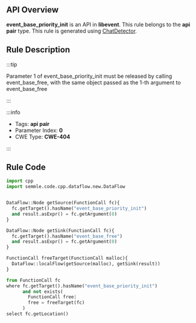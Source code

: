 ---
---


## API Overview
**event_base_priority_init** is an API in **libevent**. This rule belongs to the **api pair** type. This rule is generated using [ChatDetector](../../tools/ChatDetector).
## Rule Description

:::tip

Parameter 1 of event_base_priority_init must be released by calling event_base_free, with the same object passed as the 1-th argument to event_base_free

:::

:::info

- Tags: **api pair**
- Parameter Index: **0**
- CWE Type: **CWE-404**

:::

## Rule Code
```python
import cpp
import semmle.code.cpp.dataflow.new.DataFlow


DataFlow::Node getSource(FunctionCall fc){
  fc.getTarget().hasName("event_base_priority_init")
  and result.asExpr() = fc.getArgument(0)
}

DataFlow::Node getSink(FunctionCall fc){
  fc.getTarget().hasName("event_base_free")
  and result.asExpr() = fc.getArgument(0)
}

FunctionCall freeTarget(FunctionCall malloc){
  DataFlow::localFlow(getSource(malloc), getSink(result))
}

from FunctionCall fc
where fc.getTarget().hasName("event_base_priority_init")
      and not exists(
        FunctionCall free| 
        free = freeTarget(fc)
      )
select fc.getLocation()
```